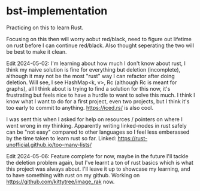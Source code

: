 # bst-implementation

Practicing on this to learn Rust.

Focusing on this then will worry aobut red/black, need to figure out lifetime on rust before I can continue red/black.
Also thought seperating the two will be best to make it clean.

Edit 2024-05-02: I'm learning about how much I don't know about rust, I think my naive solution is fine for everything but deletion (incomplete), although it may not be the most "rust" way I can refactor after doing deletion.
Will see, I see HashMap<k, v>, Rc<T> (although Rc<T>  is meant for graphs), all I think about is trying to find a solution for this now, it's frustrating but feels nice to have a hurdle to want to solve this much.
I think I know what I want to do for a first project, even two projects, but I think it's too early to commit to anything. https://iced.rs/ is also cool. 

I was sent this when I asked for help on resources / pointers on where I went wrong in my thinking. Apparently writing linked-nodes in rust safely can be "not easy" compared to other languages so I feel less emberassed by the time taken
to learn rust so far. Linked: https://rust-unofficial.github.io/too-many-lists/

Edit 2024-05-06: Feature complete for now, maybe in the future I'll tackle the deletion problem again, but I've learnt a ton of rust basics which is what this project was always about. I'll leave it up to showcase my learning, and to have something with rust on my github. Working on https://github.com/kittytree/image_rak now.
